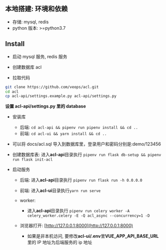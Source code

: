 ## 本地搭建: 环境和依赖

- 存储: mysql, redis
- python 版本: >=python3.7

## Install

- 启动 mysql 服务, redis 服务

- 创建数据库 acl
- 拉取代码

```bash
git clone https://github.com/veops/acl.git
cd acl
cp acl-api/settings.example.py acl-api/settings.py
```

**设置 acl-api/settings.py 里的 database**

- 安装库
  - 后端: `cd acl-api && pipenv run pipenv install && cd ..`
  - 前端: `cd acl-ui && yarn install && cd ..`
- 可以将 docs/acl.sql 导入到数据库里，登录用户和密码分别是:demo/123456
- 创建数据库表: 进入**acl-api**目录执行 `pipenv run flask db-setup && pipenv run flask init-acl`
- 启动服务

  - 后端: 进入**acl-api**目录执行 `pipenv run flask run -h 0.0.0.0`
  - 前端: 进入**acl-ui**目录执行`yarn run serve`
  - worker: 
    - 进入**acl-api**目录执行 `pipenv run celery worker -A celery_worker.celery -E -Q acl_async --concurrency=1 -D`

  - 浏览器打开: [http://127.0.0.1:8000](http://127.0.0.1:8000)
    - 如果是非本机访问, 要修改**acl-ui/.env**里**VUE_APP_API_BASE_URL**里的 IP 地址为后端服务的 ip 地址
